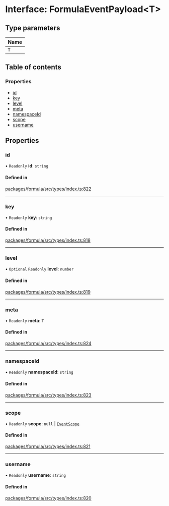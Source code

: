 # Interface: FormulaEventPayload<T\>

## Type parameters

| Name |
| :--- |
| `T`  |

## Table of contents

### Properties

- [id](FormulaEventPayload.md#id)
- [key](FormulaEventPayload.md#key)
- [level](FormulaEventPayload.md#level)
- [meta](FormulaEventPayload.md#meta)
- [namespaceId](FormulaEventPayload.md#namespaceid)
- [scope](FormulaEventPayload.md#scope)
- [username](FormulaEventPayload.md#username)

## Properties

### <a id="id" name="id"></a> id

• `Readonly` **id**: `string`

#### Defined in

[packages/formula/src/types/index.ts:822](https://github.com/mashcard/mashcard/blob/main/packages/formula/src/types/index.ts#L822)

---

### <a id="key" name="key"></a> key

• `Readonly` **key**: `string`

#### Defined in

[packages/formula/src/types/index.ts:818](https://github.com/mashcard/mashcard/blob/main/packages/formula/src/types/index.ts#L818)

---

### <a id="level" name="level"></a> level

• `Optional` `Readonly` **level**: `number`

#### Defined in

[packages/formula/src/types/index.ts:819](https://github.com/mashcard/mashcard/blob/main/packages/formula/src/types/index.ts#L819)

---

### <a id="meta" name="meta"></a> meta

• `Readonly` **meta**: `T`

#### Defined in

[packages/formula/src/types/index.ts:824](https://github.com/mashcard/mashcard/blob/main/packages/formula/src/types/index.ts#L824)

---

### <a id="namespaceid" name="namespaceid"></a> namespaceId

• `Readonly` **namespaceId**: `string`

#### Defined in

[packages/formula/src/types/index.ts:823](https://github.com/mashcard/mashcard/blob/main/packages/formula/src/types/index.ts#L823)

---

### <a id="scope" name="scope"></a> scope

• `Readonly` **scope**: `null` \| [`EventScope`](EventScope.md)

#### Defined in

[packages/formula/src/types/index.ts:821](https://github.com/mashcard/mashcard/blob/main/packages/formula/src/types/index.ts#L821)

---

### <a id="username" name="username"></a> username

• `Readonly` **username**: `string`

#### Defined in

[packages/formula/src/types/index.ts:820](https://github.com/mashcard/mashcard/blob/main/packages/formula/src/types/index.ts#L820)
